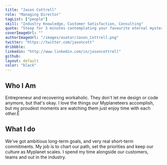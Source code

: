 ```yaml
---
title: "Jason Cottrell"
role: "Managing Director"
tagList: ["people"]
skill: "Industry Knowledge, Customer Satisfaction, Consulting"
quote: "Steep for 3 minutes contemplating your favourite eternal mysteries."
coverImageUrl: ""
authorImageUrl: "/images/avatar/Jason_Cottrell.png"
twitter: "https://twitter.com/jasoncott"
dribbble: 
linkedin: "http://www.linkedin.com/in/jasoncottrell"
github: 
layout: default
color: "black"
---
```


## Who I Am

Entrepreneur and recovering workaholic. They don't let me design or code anymore, but that's okay. I love the things our Myplaneteers accomplish, but my proudest moments are watching them just enjoy time with each other.Ê

## What I do

We've got ambitious long-term goals, and very real short-term commitments. My job is to chart our path, set the priorities and keep our culture as Myplanet scales. I spend my time alongside our customers, teams and out in the industry.
